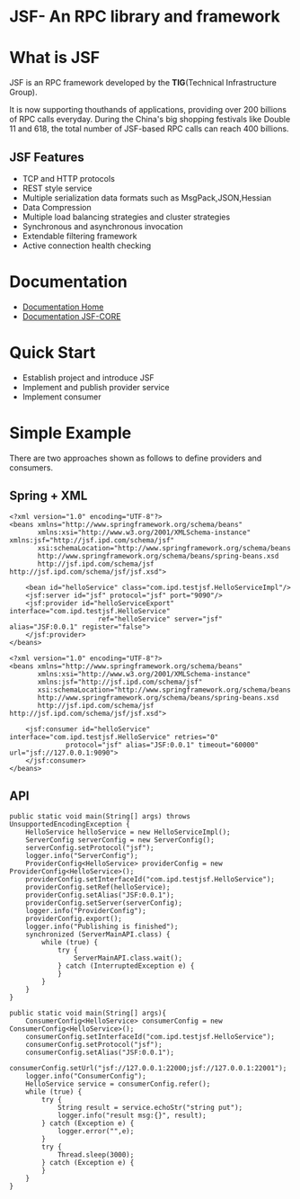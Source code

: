 JSF- An RPC library and framework
===================================

# What is JSF
  
JSF is an RPC framework developed by the **TIG**(Technical Infrastructure Group).
   
It is now supporting thouthands of applications, providing over 200 billions of RPC calls everyday. During the China's big shopping festivals like Double 11 and 618, the total number of JSF-based RPC calls can reach 400 billions.

## JSF Features
* TCP and HTTP protocols
* REST style service
* Multiple serialization data formats such as MsgPack,JSON,Hessian
* Data Compression
* Multiple load balancing strategies and cluster strategies
* Synchronous and asynchronous invocation
* Extendable filtering framework
* Active connection health checking

# Documentation

* [Documentation Home](https://github.com/tigcode/jsf-sdk/wiki)
* [Documentation JSF-CORE](https://github.com/tigcode/jsf-core)

# Quick Start

* Establish project and introduce JSF
* Implement and publish provider service
* Implement consumer

# Simple Example
There are two approaches shown as follows to define providers and consumers.
## Spring + XML
```
<?xml version="1.0" encoding="UTF-8"?>
<beans xmlns="http://www.springframework.org/schema/beans"
       xmlns:xsi="http://www.w3.org/2001/XMLSchema-instance" xmlns:jsf="http://jsf.ipd.com/schema/jsf"
       xsi:schemaLocation="http://www.springframework.org/schema/beans 
       http://www.springframework.org/schema/beans/spring-beans.xsd
       http://jsf.ipd.com/schema/jsf http://jsf.ipd.com/schema/jsf/jsf.xsd">
    
    <bean id="helloService" class="com.ipd.testjsf.HelloServiceImpl"/>
    <jsf:server id="jsf" protocol="jsf" port="9090"/>
    <jsf:provider id="helloServiceExport" interface="com.ipd.testjsf.HelloService"
                      ref="helloService" server="jsf" alias="JSF:0.0.1" register="false">
    </jsf:provider>
</beans>
```

```
<?xml version="1.0" encoding="UTF-8"?>
<beans xmlns="http://www.springframework.org/schema/beans"
       xmlns:xsi="http://www.w3.org/2001/XMLSchema-instance"
       xmlns:jsf="http://jsf.ipd.com/schema/jsf"
       xsi:schemaLocation="http://www.springframework.org/schema/beans 
       http://www.springframework.org/schema/beans/spring-beans.xsd
       http://jsf.ipd.com/schema/jsf  http://jsf.ipd.com/schema/jsf/jsf.xsd">

    <jsf:consumer id="helloService" interface="com.ipd.testjsf.HelloService" retries="0"
              protocol="jsf" alias="JSF:0.0.1" timeout="60000" url="jsf://127.0.0.1:9090">
    </jsf:consumer>
</beans>
```

## API
```
public static void main(String[] args) throws UnsupportedEncodingException {
    HelloService helloService = new HelloServiceImpl();
    ServerConfig serverConfig = new ServerConfig();
    serverConfig.setProtocol("jsf");
    logger.info("ServerConfig");
    ProviderConfig<HelloService> providerConfig = new ProviderConfig<HelloService>();
    providerConfig.setInterfaceId("com.ipd.testjsf.HelloService");
    providerConfig.setRef(helloService);
    providerConfig.setAlias("JSF:0.0.1");
    providerConfig.setServer(serverConfig);
    logger.info("ProviderConfig");
    providerConfig.export();
    logger.info("Publishing is finished");
    synchronized (ServerMainAPI.class) {
        while (true) {
            try {
                ServerMainAPI.class.wait();
            } catch (InterruptedException e) {
            }
        }
    }
}
```

```
public static void main(String[] args){
    ConsumerConfig<HelloService> consumerConfig = new ConsumerConfig<HelloService>();
    consumerConfig.setInterfaceId("com.ipd.testjsf.HelloService");
    consumerConfig.setProtocol("jsf");
    consumerConfig.setAlias("JSF:0.0.1");
    consumerConfig.setUrl("jsf://127.0.0.1:22000;jsf://127.0.0.1:22001");
    logger.info("ConsumerConfig");
    HelloService service = consumerConfig.refer();
    while (true) {
        try {
            String result = service.echoStr("string put");
            logger.info("result msg:{}", result);
        } catch (Exception e) {
            logger.error("",e);
        }
        try {
            Thread.sleep(3000);
        } catch (Exception e) {
        }
    }
}
```
